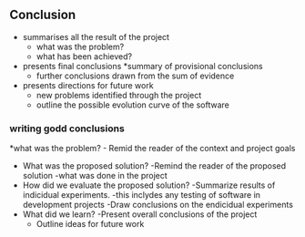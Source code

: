 ## Conclusion

* summarises all the result of the project
	* what was the problem?
	* what has been achieved?
* presents final conclusions
	*summary of provisional conclusions
	* further conclusions drawn from the sum of evidence
* presents directions for future work
	* new problems identified through the project
	* outline the possible evolution curve of the software

### writing godd conclusions

*what was the problem?
    - Remid the reader of the context and project goals
* What was the proposed solution?
    -Remind the reader of the proposed solution
        -what was done in the project
* How did we evaluate the proposed solution?
    -Summarize results of indicidual experiments.
        -this inclydes any testing of software in development projects
    -Draw conclusions on the endicidual experiments
* What did we learn?
    -Present overall conclusions of the project
    - Outline ideas for future work
